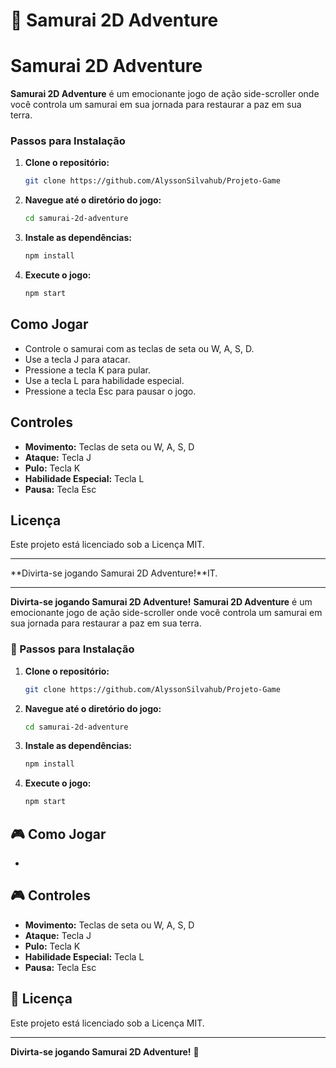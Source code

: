 # 🥷 Samurai 2D Adventure

# Samurai 2D Adventure

**Samurai 2D Adventure** é um emocionante jogo de ação side-scroller onde você controla um samurai em sua jornada para restaurar a paz em sua terra.

### Passos para Instalação

1. **Clone o repositório:**

   ```sh
   git clone https://github.com/AlyssonSilvahub/Projeto-Game
   ```

2. **Navegue até o diretório do jogo:**

   ```sh
   cd samurai-2d-adventure
   ```

3. **Instale as dependências:**

   ```sh
   npm install
   ```

4. **Execute o jogo:**
   ```sh
   npm start
   ```

## Como Jogar

- Controle o samurai com as teclas de seta ou W, A, S, D.
- Use a tecla J para atacar.
- Pressione a tecla K para pular.
- Use a tecla L para habilidade especial.
- Pressione a tecla Esc para pausar o jogo.

## Controles

- **Movimento:** Teclas de seta ou W, A, S, D
- **Ataque:** Tecla J
- **Pulo:** Tecla K
- **Habilidade Especial:** Tecla L
- **Pausa:** Tecla Esc

## Licença

Este projeto está licenciado sob a Licença MIT.

---

**Divirta-se jogando Samurai 2D Adventure!**IT.

---

**Divirta-se jogando Samurai 2D Adventure!**
**Samurai 2D Adventure** é um emocionante jogo de ação side-scroller onde você controla um samurai em sua jornada para restaurar a paz em sua terra.

### 🚀 Passos para Instalação

1. **Clone o repositório:**

   ```sh
   git clone https://github.com/AlyssonSilvahub/Projeto-Game
   ```

2. **Navegue até o diretório do jogo:**

   ```sh
   cd samurai-2d-adventure
   ```

3. **Instale as dependências:**

   ```sh
   npm install
   ```

4. **Execute o jogo:**
   ```sh
   npm start
   ```

## 🎮 Como Jogar

-

## 🎮 Controles

- **Movimento:** Teclas de seta ou W, A, S, D
- **Ataque:** Tecla J
- **Pulo:** Tecla K
- **Habilidade Especial:** Tecla L
- **Pausa:** Tecla Esc

## 📜 Licença

Este projeto está licenciado sob a Licença MIT.

---

**Divirta-se jogando Samurai 2D Adventure!** 🎉

